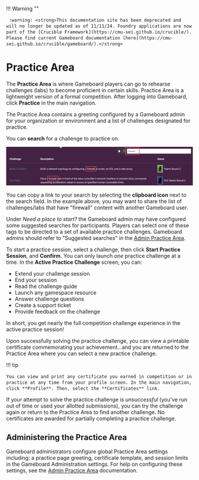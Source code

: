 !!! Warning "" 

	 :warning: <strong>This documentation site has been deprecated and will no longer be updated as of 11/11/24. Foundry applications are now part of the [Crucible Framework](https://cmu-sei.github.io/crucible/). Please find current Gameboard documentation [here](https://cmu-sei.github.io/crucible/gameboard/).</strong>
# Practice Area

The **Practice Area** is where Gameboard players can go to rehearse challenges (labs) to become proficient in certain skills. Practice Area is a lightweight version of a formal competition. After logging into Gameboard, click **Practice** in the main navigation.

The Practice Area contains a greeting configured by a Gameboard admin for your organization or environment and a list of challenges designated for practice.

You can **search** for a challenge to practice on.

![practice search](img/practice-search.png)

You can copy a link to your search by selecting the **clipboard icon** next to the search field. In the example above, you may want to share the list of challenges/labs that have "firewall" content with another Gameboard user.

Under *Need a place to start?* the Gameboard admin may have configured some suggested searches for participants. Players can select one of these tags to be directed to a set of available practice challenges. Gameboard admins should refer to "Suggested searches" in the [Admin Practice Area](admin-practice-area.md). 

To start a practice session, select a challenge, then click **Start Practice Session**, and **Confirm**. You can only launch *one* practice challenge at a time. In the **Active Practice Challenge** screen, you can:

- Extend your challenge session
- End your session
- Read the challenge guide
- Launch any gamespace resource
- Answer challenge questions
- Create a support ticket
- Provide feedback on the challenge

In short, you get nearly the full competition challenge experience in the active practice session!

Upon successfully solving the practice challenge, you can view a printable certificate commemorating your achievement...and you are returned to the Practice Area where you can select a new practice challenge.

!!! tip

    You can view and print any certificate you earned in competition or in practice at any time from your profile screen. In the main navigation, click **Profile**. Then, select the **Certificates** link.

If your attempt to solve the practice challenge is *unsuccessful* (you've run out of time or used your allotted submissions), you can try the challenge again or return to the Practice Area to find another challenge. No certificates are awarded for partially completing a practice challenge.

## Administering the Practice Area

Gameboard administrators configure global Practice Area settings including: a practice page greeting, certificate template, and session limits in the Gameboard Administration settings. For help on configuring these settings, see the [Admin Practice Area](./admin-practice-area.md) documentation.